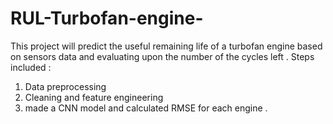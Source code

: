 # RUL-Turbofan-engine-

This project will predict the useful remaining life of a turbofan engine based on sensors data and evaluating upon the number of the cycles 
left . Steps included : 

1. Data preprocessing
2. Cleaning and feature engineering
3. made a CNN model and calculated RMSE for each engine .
